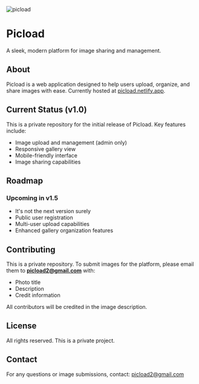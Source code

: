 ![picload](https://github.com/user-attachments/assets/1205c0fe-4cb9-4e19-9ba1-e0d11ad7bb20)

# Picload

A sleek, modern platform for image sharing and management.

## About

Picload is a web application designed to help users upload, organize, and share images with ease. Currently hosted at [picload.netlify.app](https://picload.netlify.app).

## Current Status (v1.0)

This is a private repository for the initial release of Picload. Key features include:

- Image upload and management (admin only)
- Responsive gallery view
- Mobile-friendly interface
- Image sharing capabilities

## Roadmap

### Upcoming in v1.5
- It's not the next version surely
- Public user registration
- Multi-user upload capabilities
- Enhanced gallery organization features

## Contributing

This is a private repository. To submit images for the platform, please email them to **picload2@gmail.com** with:
- Photo title
- Description
- Credit information

All contributors will be credited in the image description.


## License

All rights reserved. This is a private project.

## Contact

For any questions or image submissions, contact: picload2@gmail.com
